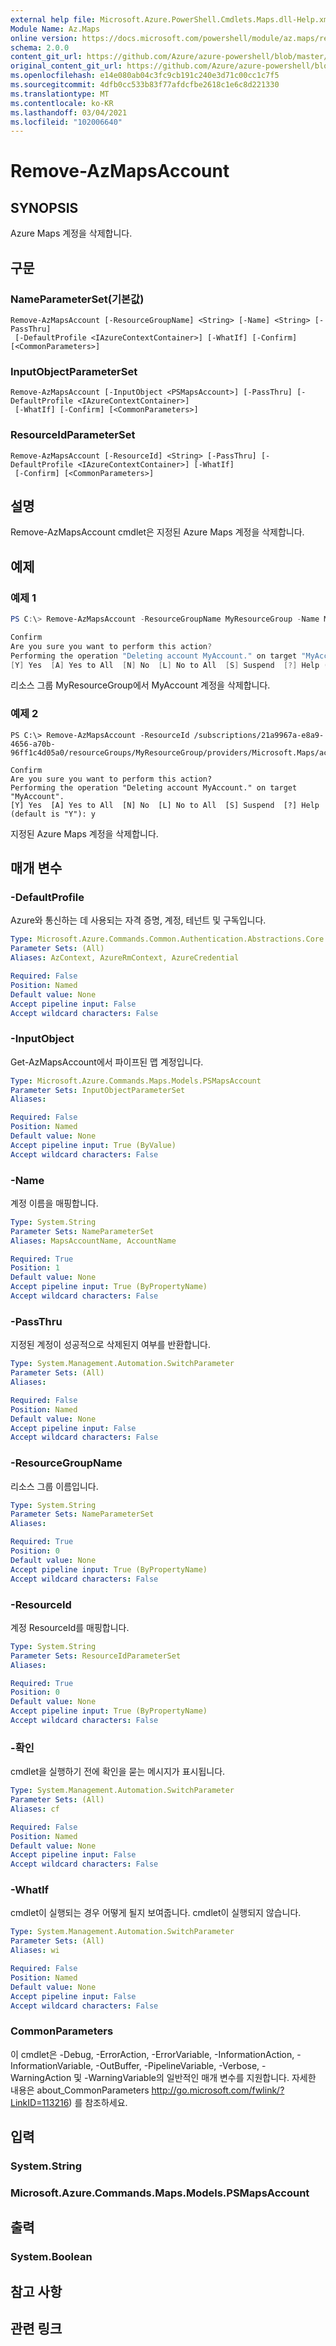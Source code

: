 ```yaml
---
external help file: Microsoft.Azure.PowerShell.Cmdlets.Maps.dll-Help.xml
Module Name: Az.Maps
online version: https://docs.microsoft.com/powershell/module/az.maps/remove-azmapsaccount
schema: 2.0.0
content_git_url: https://github.com/Azure/azure-powershell/blob/master/src/Maps/Maps/help/Remove-AzMapsAccount.md
original_content_git_url: https://github.com/Azure/azure-powershell/blob/master/src/Maps/Maps/help/Remove-AzMapsAccount.md
ms.openlocfilehash: e14e080ab04c3fc9cb191c240e3d71c00cc1c7f5
ms.sourcegitcommit: 4dfb0cc533b83f77afdcfbe2618c1e6c8d221330
ms.translationtype: MT
ms.contentlocale: ko-KR
ms.lasthandoff: 03/04/2021
ms.locfileid: "102006640"
---
```

# Remove-AzMapsAccount

## SYNOPSIS
Azure Maps 계정을 삭제합니다.

## 구문

### NameParameterSet(기본값)
```
Remove-AzMapsAccount [-ResourceGroupName] <String> [-Name] <String> [-PassThru]
 [-DefaultProfile <IAzureContextContainer>] [-WhatIf] [-Confirm] [<CommonParameters>]
```

### InputObjectParameterSet
```
Remove-AzMapsAccount [-InputObject <PSMapsAccount>] [-PassThru] [-DefaultProfile <IAzureContextContainer>]
 [-WhatIf] [-Confirm] [<CommonParameters>]
```

### ResourceIdParameterSet
```
Remove-AzMapsAccount [-ResourceId] <String> [-PassThru] [-DefaultProfile <IAzureContextContainer>] [-WhatIf]
 [-Confirm] [<CommonParameters>]
```

## 설명
Remove-AzMapsAccount cmdlet은 지정된 Azure Maps 계정을 삭제합니다.

## 예제

### 예제 1
```powershell
PS C:\> Remove-AzMapsAccount -ResourceGroupName MyResourceGroup -Name MyAccount

Confirm
Are you sure you want to perform this action?
Performing the operation "Deleting account MyAccount." on target "MyAccount".
[Y] Yes  [A] Yes to All  [N] No  [L] No to All  [S] Suspend  [?] Help (default is "Y"): y
```

리소스 그룹 MyResourceGroup에서 MyAccount 계정을 삭제합니다.

### 예제 2
```
PS C:\> Remove-AzMapsAccount -ResourceId /subscriptions/21a9967a-e8a9-4656-a70b-96ff1c4d05a0/resourceGroups/MyResourceGroup/providers/Microsoft.Maps/accounts/MyAccount

Confirm
Are you sure you want to perform this action?
Performing the operation "Deleting account MyAccount." on target "MyAccount".
[Y] Yes  [A] Yes to All  [N] No  [L] No to All  [S] Suspend  [?] Help (default is "Y"): y
```

지정된 Azure Maps 계정을 삭제합니다.

## 매개 변수

### -DefaultProfile
Azure와 통신하는 데 사용되는 자격 증명, 계정, 테넌트 및 구독입니다.

```yaml
Type: Microsoft.Azure.Commands.Common.Authentication.Abstractions.Core.IAzureContextContainer
Parameter Sets: (All)
Aliases: AzContext, AzureRmContext, AzureCredential

Required: False
Position: Named
Default value: None
Accept pipeline input: False
Accept wildcard characters: False
```

### -InputObject
Get-AzMapsAccount에서 파이프된 맵 계정입니다.

```yaml
Type: Microsoft.Azure.Commands.Maps.Models.PSMapsAccount
Parameter Sets: InputObjectParameterSet
Aliases:

Required: False
Position: Named
Default value: None
Accept pipeline input: True (ByValue)
Accept wildcard characters: False
```

### -Name
계정 이름을 매핑합니다.

```yaml
Type: System.String
Parameter Sets: NameParameterSet
Aliases: MapsAccountName, AccountName

Required: True
Position: 1
Default value: None
Accept pipeline input: True (ByPropertyName)
Accept wildcard characters: False
```

### -PassThru
지정된 계정이 성공적으로 삭제된지 여부를 반환합니다.

```yaml
Type: System.Management.Automation.SwitchParameter
Parameter Sets: (All)
Aliases:

Required: False
Position: Named
Default value: None
Accept pipeline input: False
Accept wildcard characters: False
```

### -ResourceGroupName
리소스 그룹 이름입니다.

```yaml
Type: System.String
Parameter Sets: NameParameterSet
Aliases:

Required: True
Position: 0
Default value: None
Accept pipeline input: True (ByPropertyName)
Accept wildcard characters: False
```

### -ResourceId
계정 ResourceId를 매핑합니다.

```yaml
Type: System.String
Parameter Sets: ResourceIdParameterSet
Aliases:

Required: True
Position: 0
Default value: None
Accept pipeline input: True (ByPropertyName)
Accept wildcard characters: False
```

### -확인
cmdlet을 실행하기 전에 확인을 묻는 메시지가 표시됩니다.

```yaml
Type: System.Management.Automation.SwitchParameter
Parameter Sets: (All)
Aliases: cf

Required: False
Position: Named
Default value: None
Accept pipeline input: False
Accept wildcard characters: False
```

### -WhatIf
cmdlet이 실행되는 경우 어떻게 될지 보여줍니다.
cmdlet이 실행되지 않습니다.

```yaml
Type: System.Management.Automation.SwitchParameter
Parameter Sets: (All)
Aliases: wi

Required: False
Position: Named
Default value: None
Accept pipeline input: False
Accept wildcard characters: False
```

### CommonParameters
이 cmdlet은 -Debug, -ErrorAction, -ErrorVariable, -InformationAction, -InformationVariable, -OutBuffer, -PipelineVariable, -Verbose, -WarningAction 및 -WarningVariable의 일반적인 매개 변수를 지원합니다. 자세한 내용은 about_CommonParameters http://go.microsoft.com/fwlink/?LinkID=113216) 를 참조하세요.

## 입력

### System.String

### Microsoft.Azure.Commands.Maps.Models.PSMapsAccount

## 출력

### System.Boolean

## 참고 사항

## 관련 링크

